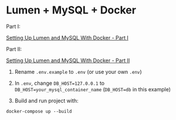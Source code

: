 # Lumen + MySQL + Docker

Part I:

[Setting Up Lumen and MySQL With Docker - Part I](https://yossiabramov.com/blog/setting-up-lumen-and-mysql-with-docker-part-i)

Part II:

[Setting Up Lumen and MySQL With Docker - Part II](https://yossiabramov.com/blog/setting-up-lumen-and-mysql-with-docker-part-ii)

1. Rename `.env.example` to `.env` (or use your own `.env`)

2. In `.env`, change `DB_HOST=127.0.0.1` to `DB_HOST=your_mysql_container_name` (`DB_HOST=db` in this example)

3. Build and run project with:

```
docker-compose up --build
```

